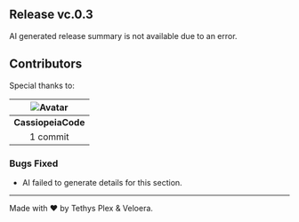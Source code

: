 ## Release vc.0.3

AI generated release summary is not available due to an error.

## Contributors

Special thanks to:

|![Avatar](https://github.com/CassiopeiaCode.png?size=40) |
| :----------: |
| **CassiopeiaCode** |
| 1 commit |

### Bugs Fixed

- AI failed to generate details for this section.
---

Made with ♥️ by Tethys Plex & Veloera.
